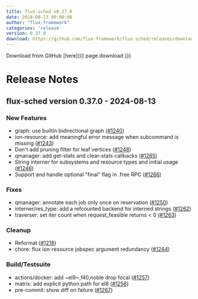 ```yaml
---
title: flux-sched v0.37.0
date: 2024-08-13 00:00:00
author: "flux-framework"
categories: 'release'
version: 0.37.0
download: https://github.com/flux-framework/flux-sched/releases/download/v0.37.0/flux-sched-0.37.0.tar.gz
---
```


Download from GitHub [here]({{ page.download }})

# Release Notes

flux-sched version 0.37.0 - 2024-08-13
--------------------------------------

### New Features
 * graph: use builtin bidirectional graph ([#1240](https://github.com/flux-framework/flux-sched/issues/1240))
 * ion-resource: add meaningful error message when subcommand is missing
   ([#1243](https://github.com/flux-framework/flux-sched/issues/1243))
 * Don't add pruning filter for leaf vertices ([#1248](https://github.com/flux-framework/flux-sched/issues/1248))
 * qmanager: add get-stats and clear-stats callbacks ([#1265](https://github.com/flux-framework/flux-sched/issues/1265))
 * String interner for subsystems and resource types and initial usage
   ([#1246](https://github.com/flux-framework/flux-sched/issues/1246))
 * Support and handle optional "final" flag in .free RPC ([#1266](https://github.com/flux-framework/flux-sched/issues/1266))

### Fixes
 * qmanager: annotate each job only once on reservation ([#1250](https://github.com/flux-framework/flux-sched/issues/1250))
 * interner/res_type: add a refcounted backend for interned strings
   ([#1262](https://github.com/flux-framework/flux-sched/issues/1262))
 * traverser: set iter count when request_feasible returns < 0 ([#1263](https://github.com/flux-framework/flux-sched/issues/1263))

### Cleanup
 * Reformat ([#1218](https://github.com/flux-framework/flux-sched/issues/1218))
 * chore: flux ion-resource jobspec argument redundancy ([#1244](https://github.com/flux-framework/flux-sched/issues/1244))

### Build/Testsuite
 * actions/docker: add ~el9~,f40,noble drop focal ([#1257](https://github.com/flux-framework/flux-sched/issues/1257))
 * matrix: add explicit python path for el8 ([#1256](https://github.com/flux-framework/flux-sched/issues/1256))
 * pre-commit: show diff on failure ([#1267](https://github.com/flux-framework/flux-sched/issues/1267))

